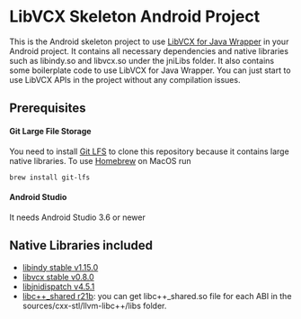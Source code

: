 # LibVCX Skeleton Android Project
This is the Android skeleton project to use [LibVCX for Java Wrapper](https://github.com/hyperledger/indy-sdk/tree/master/vcx/wrappers/java) in your Android project.
It contains all necessary dependencies and native libraries such as libindy.so and libvcx.so under the jniLibs folder. It also contains some boilerplate code to use LibVCX for Java Wrapper.
You can just start to use LibVCX APIs in the project without any compilation issues.

## Prerequisites
#### Git Large File Storage
You need to install [Git LFS](https://help.github.com/en/github/managing-large-files/installing-git-large-file-storage) to clone this repository because it contains large native libraries.
To use [Homebrew](http://brew.sh/) on MacOS run
```
brew install git-lfs
```
#### Android Studio
It needs Android Studio 3.6 or newer

## Native Libraries included
- [libindy stable v1.15.0](https://repo.sovrin.org/android/libindy/stable/1.15.0/)
- [libvcx stable v0.8.0](https://repo.sovrin.org/android/libvcx/stable/0.8.0/)
- [libjnidispatch v4.5.1](https://github.com/java-native-access/jna/tree/4.5.1/lib/native)
- [libc++_shared r21b](https://developer.android.com/ndk/downloads): you can get libc++_shared.so file for each ABI in the sources/cxx-stl/llvm-libc++/libs folder.